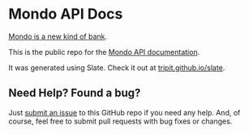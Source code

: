 Mondo API Docs
========

[Mondo is a new kind of bank](https://getmondo.co.uk).

This is the public repo for the [Mondo API documentation](https://getmondo.co.uk/docs).

It was generated using Slate. Check it out at [tripit.github.io/slate](http://tripit.github.io/slate).


Need Help? Found a bug?
--------------------

Just [submit an issue](https://github.com/mondough/docs/issues) to this GitHub repo if you need any help. And, of course, feel free to submit pull requests with bug fixes or changes.
